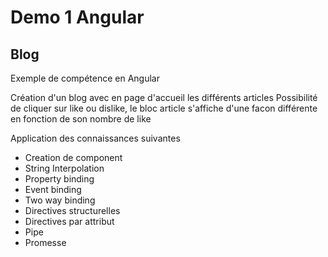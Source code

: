 # Demo 1 Angular

##  Blog 

Exemple de compétence en Angular

Création d'un blog avec en page d'accueil les différents articles
Possibilité de cliquer sur like ou dislike, le bloc article s'affiche d'une facon différente en fonction de son nombre de like

Application des connaissances suivantes
- Creation de component
- String Interpolation
- Property binding
- Event binding
- Two way binding
- Directives structurelles
- Directives par attribut
- Pipe
- Promesse


